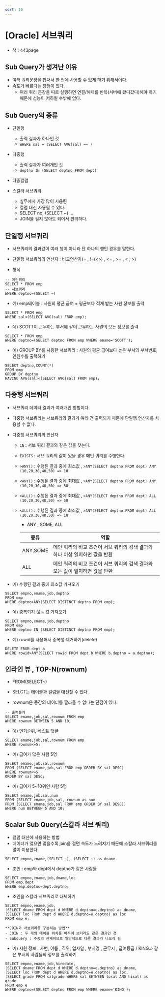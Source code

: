 ```yaml
---
sort: 10
---
```


# [Oracle] 서브쿼리
- 책 : 443page

## Sub Query가 생겨난 이유
- 여러 쿼리문장을 합쳐서 한 번에 사용할 수 있게 하기 위해서이다.
- 속도가 빠르다는 장점이 있다.
  - 여러 쿼리 문장을 따로 실행하면 연결/해제를 반복(서버에 왔다갔다)해야 하기 때문에 성능이 저하될 수밖에 없다.

## Sub Query의 종류

- 단일행
  - 출력 결과가 하나인 것
  - `WHERE sal = (SELECT AVG(sal) ~~ )`
  
- 다중행
  - 출력 결과가 여러개인 것
  - `deptno IN (SELECT deptno FROM dept)`
  
- 다중컬럼

- 스칼라 서브쿼리
  - 실무에서 가장 많이 사용됨
  - 컬럼 대신 사용될 수 있다.
  - SELECT no, (SELECT ~) ...
  - JOIN을 걸지 않아도 되어서 편리하다.


## 단일행 서브쿼리
- 서브쿼리의 결과값이 여러 행이 아니라 단 하나의 행인 경우를 말한다.
- 단일행 서브쿼리의 연산자 : 비교연산자(= , !=(<>) , <= , >= , < , >)


- 형식

```oracle
-- 메인쿼리
SELECT * FROM emp
-- 서브쿼리
WHERE deptno=(SELECT ~)
```

- 예) emp테이블 : 사원의 평균 급여 = 평균보다 적게 받는 사원 정보를 출력

```oracle
SELECT * FROM emp
WHERE sal<(SELECT AVG(sal) FROM emp);
```

- 예) SCOTT이 근무하는 부서에 같이 근무하는 사원의 모든 정보를 출력

```oracle
SELECT * FROM emp
WHERE deptno=(SELECT deptno FROM emp WHERE ename='SCOTT');
```

- 예) GROUP BY를 사용한 서브쿼리 : 사원의 평균 급여보다 높은 부서의 부서번호, 인원수를 출력하기

```oracle
SELECT deptno,COUNT(*)
FROM emp
GROUP BY deptno
HAVING AVG(sal)<(SELECT AVG(sal) FROM emp);
```



## 다중행 서브쿼리
- 서브쿼리 데이터 결과가 여러개인 방법이다.
- 다중행 서브쿼리는 서브쿼리의 결과가 여러 건 출력되기 때문에 단일행 연산자를 사용할 수 없다.
- 다중행 서브쿼리의 연산자
  - `IN` : 서브 쿼리 결과와 같은 값을 찾는다.
  - `EXISTS` : 서브 쿼리의 값이 있을 경우 메인 쿼리를 수행한다.
  - `>ANY()` : 수행된 결과 중에 최소값  , `>ANY(SELECT deptno FROM dept) ANY (10,20,30,40,50) => 10`
  - `<ANY()` : 수행된 결과 중에 최대값 , `>ANY(SELECT deptno FROM dept) ANY (10,20,30,40,50) => 50`
  - `>ALL()` : 수행된 결과 중에 최대값 , `>ANY(SELECT deptno FROM dept) ALL (10,20,30,40,50) => 50`
  - `<ALL()` : 수행된 결과 중에 최소값 , `>ANY(SELECT deptno FROM dept) ALL (10,20,30,40,50) => 10`

      - ANY , SOME, ALL

      |종류|역할|
      |----|---|
      |ANY,SOME|메인 쿼리의 비교 조건이 서브 쿼리의 검색 결과와 하나 이상 일치하면 값을 반환|
      |ALL|메인 쿼리의 비교 조건이 서브 쿼리의 검색 결과와 모든 값이 일치하면 값을 반환|


- 예) 수행된 결과 중에 최소값 가져오기

```oracle
SELECT empno,ename,job,deptno
FROM emp
WHERE deptno>ANY(SELECT DISTINCT deptno FROM emp);
```

- 예) 중복되지 않는 값 가져오기

```oracle
SELECT empno,ename,job,deptno
FROM emp
WHERE deptno IN (SELECT DISTINCT deptno FROM emp);
```

- 예) rowid를 사용해서 중복행 제거하기(delete)

```oracle
DELETE FROM dept a 
WHERE rowid>ANY(SELECT rowid FROM dept b WHERE b.deptno = a.deptno);
```


## 인라인 뷰 , TOP-N(rownum)
- FROM(SELECT~)
- SELCT는 테이블과 컬럼을 대신할 수 있다.

- rownum은 중간의 데이터를 짤라올 수 없다는 단점이 있다.

```oracle
-- 출력불가
SELECT ename,job,sal,rownum FROM emp
WHERE rownum BETWEEN 5 AND 10;
```

- 예) 인기순위, 베스트 댓글

```oracle
SELECT ename,job,sal,rownum FROM emp
WHERE rownum<=5;
```

- 예) 급여가 많은 사람 5명

```ORACLE
SELECT ename,job,sal,rownum 
FROM (SELECT ename,job,sal FROM emp ORDER BY sal DESC)
WHERE rownum<=5
ORDER BY sal DESC;
```

- 예) 급여가 5~10위인 사람 5명

```oracle
SELECT ename,job,sal,num
FROM (SELECT ename,job,sal, rownum as num
FROM (SELECT ename,job,sal FROM emp ORDER BY sal DESC))
WHERE num BETWEEN 5 AND 10;
```

## Scalar Sub Query(스칼라 서브 쿼리)
- 컬럼 대신에 사용하는 방법
- 데이터가 많으면 많을수록 join을 걸면 속도가 느려지기 때문에 스칼라 서브쿼리를 많이 이용한다.

```oracle
SELECT empno,ename,(SELECT ~), (SELECT ~) as dname
```

- 조인 : emp와 dept에서 deptno가 같은 사람들

```oracle
SELECT empno,ename,job,dname,loc
FROM emp,dept
WHERE emp.deptno=dept.deptno;
```

- 조인을 스칼라 서브쿼리로 대체하기

```oracle
SELECT empno,ename,job,
(SELECT dname FROM dept d WHERE d.deptno=e.deptno) as dname,
(SELECT loc FROM dept d WHERE d.deptno=e.deptno) as loc 
FROM emp e;
```

```tip
**JOIN과 서브쿼리를 구분하는 방법**
- JOIN : 두 개의 테이블 위치를 바꾸어 보더라도 같은 결과인 것
- Subquery : 주종의 관계이므로 일반적으로 다른 결과가 나오게 됨
```


- 예) 사원 정보 : 사번, 이름 , 직위, 입사일 , 부서명 , 근무지 , 급여등급 / KING과 같은 부서의 사람들의 정보를 출력하기

```oracle
SELECT empno,ename,job,hiredate,
(SELECT dname FROM dept d WHERE d.deptno=e.deptno) as dname, 
(SELECT loc FROM dept d WHERE d.deptno=e.deptno) as loc, 
(SELECT grade FROM salgrade WHERE sal BETWEEN losal AND hisal) as grade
FROM emp e
WHERE deptno=(SELECT deptno FROM emp WHERE ename='KING');
```
